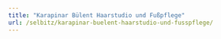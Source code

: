 ```yaml
---
title: "Karapinar Bülent Haarstudio und Fußpflege"
url: /selbitz/karapinar-buelent-haarstudio-und-fusspflege/
---
```

